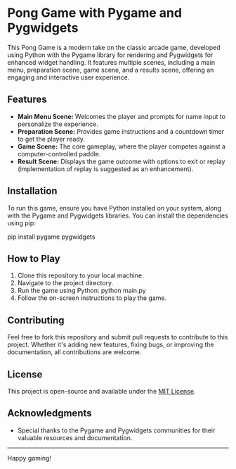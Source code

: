 # Pong Game with Pygame and Pygwidgets

This Pong Game is a modern take on the classic arcade game, developed using Python with the Pygame library for rendering and Pygwidgets for enhanced widget handling. It features multiple scenes, including a main menu, preparation scene, game scene, and a results scene, offering an engaging and interactive user experience.

## Features

- **Main Menu Scene:** Welcomes the player and prompts for name input to personalize the experience.
- **Preparation Scene:** Provides game instructions and a countdown timer to get the player ready.
- **Game Scene:** The core gameplay, where the player competes against a computer-controlled paddle.
- **Result Scene:** Displays the game outcome with options to exit or replay (implementation of replay is suggested as an enhancement).

## Installation

To run this game, ensure you have Python installed on your system, along with the Pygame and Pygwidgets libraries. You can install the dependencies using pip:

pip install pygame pygwidgets


## How to Play

1. Clone this repository to your local machine.
2. Navigate to the project directory.
3. Run the game using Python:
    python main.py
4. Follow the on-screen instructions to play the game.

## Contributing

Feel free to fork this repository and submit pull requests to contribute to this project. Whether it's adding new features, fixing bugs, or improving the documentation, all contributions are welcome.

## License

This project is open-source and available under the [MIT License](LICENSE).

## Acknowledgments

- Special thanks to the Pygame and Pygwidgets communities for their valuable resources and documentation.

---

Happy gaming!


